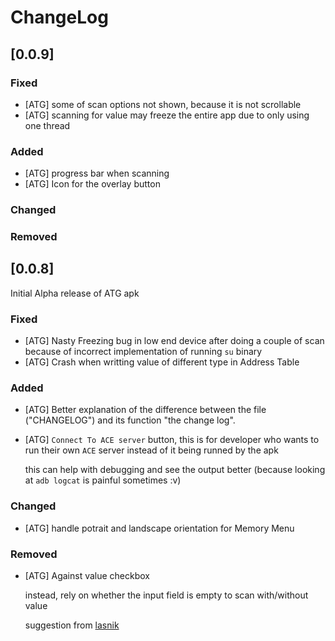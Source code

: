 # ChangeLog

## [0.0.9]

### Fixed
- [ATG] some of scan options not shown, because it is not scrollable
- [ATG] scanning for value may freeze the entire app due to only using one thread

### Added
- [ATG] progress bar when scanning
- [ATG] Icon for the overlay button

### Changed
### Removed


## [0.0.8]
Initial Alpha release of ATG apk

### Fixed
- [ATG] Nasty Freezing bug in low end device after doing a couple of scan 
  because of incorrect implementation of running `su` binary 
- [ATG] Crash when writting value of different type in Address Table

### Added
- [ATG] Better explanation of the difference between the file ("CHANGELOG")
  and its function "the change log".

- [ATG] `Connect To ACE server` button, this is for developer
  who wants to run their own `ACE` server instead of it being runned by the apk

  this can help with debugging and see the output better
  (because looking at `adb logcat` is painful sometimes :v)

### Changed
- [ATG] handle potrait and landscape orientation for Memory Menu
### Removed
- [ATG] Against value checkbox 

  instead, rely on whether the input field is empty
  to scan with/without value

  suggestion from [lasnik](https://github.com/lasnikprogram)
